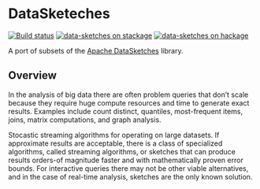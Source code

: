 # DataSketeches

[![Build status](https://badge.buildkite.com/7b2af8b4b0c08a5db141959addf751380574ac8079a7d8cd00.svg)](https://buildkite.com/iand675/datasketches)
[![data-sketches on stackage](https://stackage.org/package/packagename/badge/nightly)](https://stackage.org/nightly/package/data-sketches)
[![data-sketches on hackage](https://img.shields.io/hackage/v/data-sketches)](https://hackage.haskell.org/package/data-sketches)

A port of subsets of the [Apache DataSketches](https://datasketches.apache.org/) library.

## Overview

In the analysis of big data there are often problem queries that don’t scale because they require huge compute resources and time to generate exact results. Examples include count distinct, quantiles, most-frequent items, joins, matrix computations, and graph analysis.

Stocastic streaming algorithms for operating on large datasets. If approximate results are acceptable, there is a class of specialized algorithms, called streaming algorithms, or sketches that can produce results orders-of magnitude faster and with mathematically proven error bounds. For interactive queries there may not be other viable alternatives, and in the case of real-time analysis, sketches are the only known solution.

